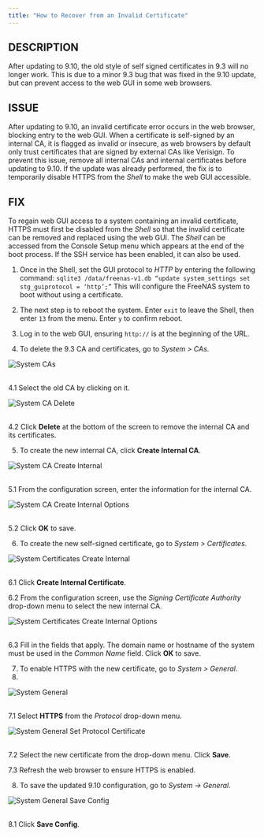 ```yaml
---
title: "How to Recover from an Invalid Certificate"
---
```


## DESCRIPTION

After updating to 9.10, the old style of self signed certificates in 9.3 will no longer work. This is due to a minor 9.3 bug that was fixed in the 9.10 update, but can prevent access to the web GUI in some web browsers.

## ISSUE

After updating to 9.10, an invalid certificate error occurs in the web browser, blocking entry to the web GUI. When a certificate is self-signed by an internal CA, it is flagged as invalid or insecure, as web browsers by default only trust certificates that are signed by external CAs like Verisign. To prevent this issue, remove all internal CAs and internal certificates before updating to 9.10. If the update was already performed, the fix is to temporarily disable HTTPS from the *Shell* to make the web GUI accessible.

## FIX

To regain web GUI access to a system containing an invalid certificate, HTTPS must first be disabled from the *Shell* so that the invalid certificate can be removed and replaced using the web GUI. The *Shell* can be accessed from the Console Setup menu which appears at the end of the boot process. If the SSH service has been enabled, it can also be used.

1. Once in the Shell, set the GUI protocol to *HTTP* by entering the following command:
  `sqlite3 /data/freenas-v1.db “update system_settings set stg_guiprotocol = ‘http’;”`
This will configure the FreeNAS system to boot without using a certificate.

2. The next step is to reboot the system. Enter `exit` to leave the Shell, then enter `13` from the menu. Enter `y` to confirm reboot.

3. Log in to the web GUI, ensuring `http://` is at the beginning of the URL.

4. To delete the 9.3 CA and certificates, go to *System > CAs*.

![System CAs](/images/CORE/12.0/SystemCAs.png "System CAs")
<br><br>

4.1 Select the old CA by clicking on it.

![System CA Delete](/images/CORE/12.0/SystemCAsDelete.png "System CA Delete")
<br><br>

4.2 Click **Delete** at the bottom of the screen to remove the internal CA and its certificates.

5. To create the new internal CA, click **Create Internal CA**.

![System CA Create Internal](/images/CORE/12.0/SystemCAsCreateInternal.png "System CA Create Internal")
<br><br>

5.1 From the configuration screen, enter the information for the internal CA.

![System CA Create Internal Options](/images/CORE/12.0/SystemCAsCreateInternalOptions.png "System CA Create Internal Options")
<br><br>

5.2 Click **OK** to save.

6. To create the new self-signed certificate, go to *System > Certificates*.

![System Certificates Create Internal](/images/CORE/12.0/SystemCertificatesCreateInternal.png "System Certificates Create Internal")
<br><br>

6.1 Click **Create Internal Certificate**.

6.2 From the configuration screen, use the *Signing Certificate Authority* drop-down menu to select the new internal CA.

![System Certificates Create Internal Options](/images/CORE/12.0/SystemCertificatesCreateInternalOptions.png "System Certificates Create Internal Options")
<br><br>

6.3 Fill in the fields that apply. The domain name or hostname of the system must be used in the *Common Name* field. Click **OK** to save.

7. To enable HTTPS with the new certificate, go to *System > General*.
8. 
![System General](/images/CORE/12.0/SystemGeneral.png "System General")
<br><br>

7.1 Select **HTTPS** from the *Protocol* drop-down menu.

![System General Set Protocol Certificate](/images/CORE/12.0/SystemGeneralSetProtocolCertificate.png "System General Set Protocol Certificate")
<br><br>

7.2 Select the new certificate from the drop-down menu. Click **Save**.

7.3 Refresh the web browser to ensure HTTPS is enabled.

8. To save the updated 9.10 configuration, go to *System -> General*.

![System General Save Config](/images/CORE/12.0/SystemGeneralSaveConfig.png "System General Save Config")
<br><br>

8.1 Click **Save Config**.
